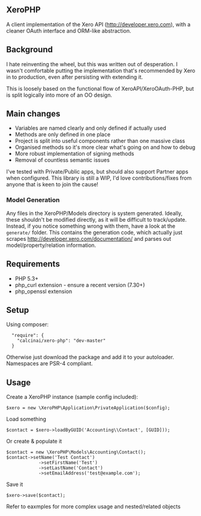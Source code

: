 XeroPHP
-----------------------
A client implementation of the Xero API (<http://developer.xero.com>), with a cleaner OAuth interface and ORM-like abstraction.


## Background

I hate reinventing the wheel, but this was written out of desperation. I wasn't comfortable putting the implementation that's recommended by Xero in to production, even after persisting with extending it.

This is loosely based on the functional flow of XeroAPI/XeroOAuth-PHP, but is split logically into more of an OO design.

## Main changes
* Variables are named clearly and only defined if actually used
* Methods are only defined in one place
* Project is split into useful components rather than one massive class
* Organised methods so it's more clear what's going on and how to debug
* More robust implementation of signing methods
* Removal of countless semantic issues


I've tested with Private/Public apps, but should also support Partner apps when configured.  This library is still a WIP, I'd love contributions/fixes from anyone that is keen to join the cause!

### Model Generation

Any files in the XeroPHP/Models directory is system generated.  Ideally, these shouldn't be modified directly, as it will be difficult to track/update.  Instead, if you notice something wrong with them, have a look at the ```generate/``` folder.  This contains the generation code, which actually just scrapes <http://developer.xero.com/documentation/> and parses out model/property/relation information.


## Requirements
* PHP 5.3+
* php\_curl extension - ensure a recent version (7.30+)
* php\_openssl extension


## Setup

Using composer:

```
  "require": {
  	"calcinai/xero-php": "dev-master"
  }
```

Otherwise just download the package and add it to your autoloader.  Namespaces are PSR-4 compliant.

## Usage

Create a XeroPHP instance (sample config included):

```
$xero = new \XeroPHP\Application\PrivateApplication($config);
```

Load something
```
$contact = $xero->loadByGUID('Accounting\\Contact', [GUID]));
```

Or create & populate it
```
$contact = new \XeroPHP\Models\Accounting\Contact();
$contact->setName('Test Contact')
			->setFirstName('Test')
			->setLastName('Contact')
			->setEmailAddress('test@example.com');
```

Save it
```
$xero->save($contact);
```

Refer to eaxmples for more complex usage and nested/related objects
